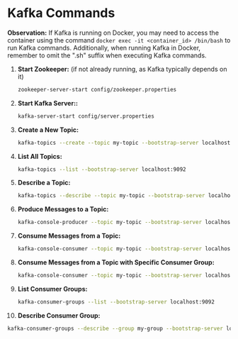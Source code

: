 # Kafka Commands

**Observation:** If Kafka is running on Docker, you may need to access the container using the command `docker exec -it <container_id> /bin/bash` to run Kafka commands. Additionally, when running Kafka in Docker, remember to omit the ".sh" suffix when executing Kafka commands.

1. **Start Zookeeper:** (if not already running, as Kafka typically depends on it)
   ```bash
   zookeeper-server-start config/zookeeper.properties
   ```
2. **Start Kafka Server::**
   ```bash
   kafka-server-start config/server.properties
   ```
3. **Create a New Topic:**
   ```bash
   kafka-topics --create --topic my-topic --bootstrap-server localhost:9092 --replication-factor 1 --partitions 1
   ```
4. **List All Topics:**
   ```bash
   kafka-topics --list --bootstrap-server localhost:9092
   ```
5. **Describe a Topic:**
   ```bash
   kafka-topics --describe --topic my-topic --bootstrap-server localhost:9092
   ```
6. **Produce Messages to a Topic:**
   ```bash
   kafka-console-producer --topic my-topic --bootstrap-server localhost:9092
   ```
7. **Consume Messages from a Topic:**
   ```bash
   kafka-console-consumer --topic my-topic --bootstrap-server localhost:9092 --from-beginning
   ```
8. **Consume Messages from a Topic with Specific Consumer Group:**
   ```bash
   kafka-console-consumer --topic my-topic --bootstrap-server localhost:9092 --group my-group
   ```
9. **List Consumer Groups:**
   ```bash
   kafka-consumer-groups --list --bootstrap-server localhost:9092
   ```
10. **Describe Consumer Group:**
   ```bash
   kafka-consumer-groups --describe --group my-group --bootstrap-server localhost:9092
   ```